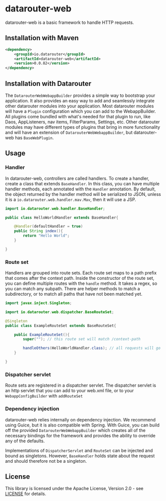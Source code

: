 # datarouter-web

datarouter-web is a basic framework to handle HTTP requests.

## Installation with Maven

```xml
<dependency>
	<groupId>io.datarouter</groupId>
	<artifactId>datarouter-web</artifactId>
	<version>0.0.82</version>
</dependency>
```

## Installation with Datarouter

The `DatarouterWebWebappBuilder` provides a simple way to bootstrap your application. It also provides an easy way 
to add and seamlessly integrate other datarouter modules into your application. Most datarouter modules will have a 
`Plugin` configuration which you can add to the WebappBuilder. All plugins come bundled with what's needed for that 
plugin to run, like Daos, AppListeners, nav items, FilterParams, Settings, etc. Other datarouter modules may have 
different types of plugins that bring in more functionality and will have an extension of `DatarouterWebWebappBuilder`, 
but datarouter-web has `BaseWebPlugin`. 

## Usage

### Handler

In datarouter-web, controllers are called handlers. To create a handler, create a class that extends `BaseHandler`. 
In this class, you can have multiple handler methods, each annotated with the `Handler` annotation.
By default, the object returned by the handler method will be serialized to JSON, unless it is a
`io.datarouter.web.handler.mav.Mav`, then it will use a JSP.

```java
import io.datarouter.web.handler.BaseHandler;

public class HelloWorldHandler extends BaseHandler{

	@Handler(defaultHandler = true)
	public String index(){
		return "Hello World";
	}

}
```

### Route set

Handlers are grouped into route sets. Each route set maps to a path prefix that comes after the context path.
Inside the constructor of the route set, you can define multiple routes with the `handle` method. It takes a regex, 
so you can match any subpath. There are helper methods to match a subdirectory, or to match all paths that have 
not been matched yet.

```java
import javax.inject.Singleton;

import io.datarouter.web.dispatcher.BaseRouteSet;

@Singleton
public class ExampleRouteSet extends BaseRouteSet{

	public ExampleRouteSet(){
		super(""); // this route set will match /context-path

		handleOthers(HelloWorldHandler.class); // all requests will go to this handler
	}

}
```

### Dispatcher servlet

Route sets are registered in a dispatcher servlet. The dispatcher servlet is an http servlet that you can add 
to your web.xml file, or to your `WebappConfigBuilder` with `addRouteSet`


### Dependency injection

datarouter-web relies internally on dependency injection. We recommend using Guice, but it is also compatible 
with Spring. With Guice, you can build off the provided `DatarouterWebWebappBuilder` which creates all of the 
necessary bindings for the framework and provides the ability to override any of the defaults. 

Implementations of `DispatcherServlet` and `RouteSet` can be injected and bound as singletons. However, 
`BaseHandler` holds state about the request and should therefore not be a singleton.

## License

This library is licensed under the Apache License, Version 2.0 - see [LICENSE](../LICENSE) for details.
